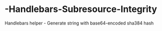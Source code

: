 # -Handlebars-Subresource-Integrity
Handlebars helper - Generate string with base64-encoded sha384 hash

